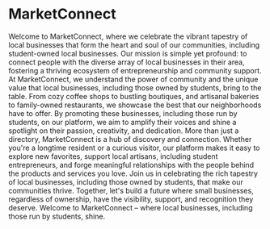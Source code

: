 # MarketConnect
Welcome to MarketConnect, where we celebrate the vibrant tapestry of local businesses that form the heart and soul of our communities, including student-owned local businesses. Our mission is simple yet profound: to connect people with the diverse array of local businesses in their area, fostering a thriving ecosystem of entrepreneurship and community support. At MarketConnect, we understand the power of community and the unique value that local businesses, including those owned by students, bring to the table. From cozy coffee shops to bustling boutiques, and artisanal bakeries to family-owned restaurants, we showcase the best that our neighborhoods have to offer. By promoting these businesses, including those run by students, on our platform, we aim to amplify their voices and shine a spotlight on their passion, creativity, and dedication. More than just a directory, MarketConnect is a hub of discovery and connection. Whether you're a longtime resident or a curious visitor, our platform makes it easy to explore new favorites, support local artisans, including student entrepreneurs, and forge meaningful relationships with the people behind the products and services you love. Join us in celebrating the rich tapestry of local businesses, including those owned by students, that make our communities thrive. Together, let's build a future where small businesses, regardless of ownership, have the visibility, support, and recognition they deserve. Welcome to MarketConnect – where local businesses, including those run by students, shine.





